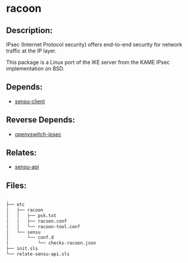 # racoon

## Description:

IPsec (Internet Protocol security) offers end-to-end security for network traffic at the IP layer.

This package is a Linux port of the IKE server from the KAME IPsec implementation on BSD.

## Depends:

  -  [sensu-client](/salt/sensu-client)

## Reverse Depends:

  -  [openvswitch-ipsec](/salt/openvswitch-ipsec)

## Relates:

  -  [sensu-api](/salt/sensu-api)

## Files:

```bash
.
├── etc
│   ├── racoon
│   │   ├── psk.txt
│   │   ├── racoon.conf
│   │   └── racoon-tool.conf
│   └── sensu
│       └── conf.d
│           └── checks-racoon.json
├── init.sls
└── relate-sensu-api.sls
```
